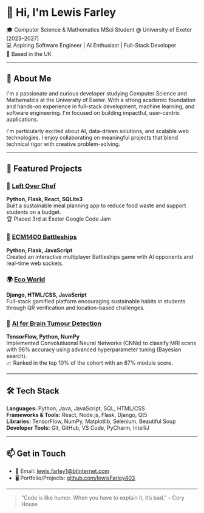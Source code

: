 
<!--
**lewisFarley403/lewisFarley403** is a ✨ _special_ ✨ repository because its `README.md` (this file) appears on your GitHub profile.

Here are some ideas to get you started:

- 🔭 I’m currently working on ...
- 🌱 I’m currently learning ...
- 👯 I’m looking to collaborate on ...
- 🤔 I’m looking for help with ...
- 💬 Ask me about ...
- 📫 How to reach me: ...
- 😄 Pronouns: ...
- ⚡ Fun fact: ...
-->


# 👋 Hi, I'm Lewis Farley

🎓 Computer Science & Mathematics MSci Student @ University of Exeter (2023–2027)  
💻 Aspiring Software Engineer | AI Enthusiast | Full-Stack Developer  
📍 Based in the UK

---

## 🧠 About Me

I'm a passionate and curious developer studying Computer Science and Mathematics at the University of Exeter. With a strong academic foundation and hands-on experience in full-stack development, machine learning, and software engineering. I'm focused on building impactful, user-centric applications.

I'm particularly excited about AI, data-driven solutions, and scalable web technologies. I enjoy collaborating on meaningful projects that blend technical rigor with creative problem-solving.

---


## 🚀 Featured Projects

### 🌿 [Left Over Chef](https://github.com/lewisFarley403/left-over-chef)  
**Python, Flask, React, SQLite3**  
Built a sustainable meal planning app to reduce food waste and support students on a budget.  
🏆 Placed 3rd at Exeter Google Code Jam  

### 🚢 [ECM1400 Battleships](https://github.com/lewisFarley403/battleships)  
**Python, Flask, JavaScript**  
Created an interactive multiplayer Battleships game with AI opponents and real-time web sockets.  

### 🌍 [Eco World](https://github.com/lewisFarley403/EcoWorld)  
**Django, HTML/CSS, JavaScript**  
Full-stack gamified platform encouraging sustainable habits in students through QR verification and location-based challenges.

### 🧠 [AI for Brain Tumour Detection](https://github.com/lewisFarley403/brain-tumour-detection)  
**TensorFlow, Python, NumPy**  
Implemented Convolutiuonal Neural Networks (CNNs) to classify MRI scans with 96% accuracy using advanced hyperparameter tuning (Bayesian search).  
📈 Ranked in the top 10% of the cohort with an 87% module score.

---

## 🛠️ Tech Stack

**Languages:** Python, Java, JavaScript, SQL, HTML/CSS  
**Frameworks & Tools:** React, Node.js, Flask, Django, Qt5  
**Libraries:** TensorFlow, NumPy, Matplotlib, Selenium, Beautiful Soup  
**Developer Tools:** Git, GitHub, VS Code, PyCharm, IntelliJ

---

## 📫 Get in Touch

- 📧 Email: [lewis.farley1@btinternet.com](mailto:lewis.farley1@btinternet.com)  
- 🖥️ Portfolio/Projects: [github.com/lewisFarley403](https://github.com/lewisFarley403)

---

> “Code is like humor. When you have to explain it, it’s bad.” – Cory House
